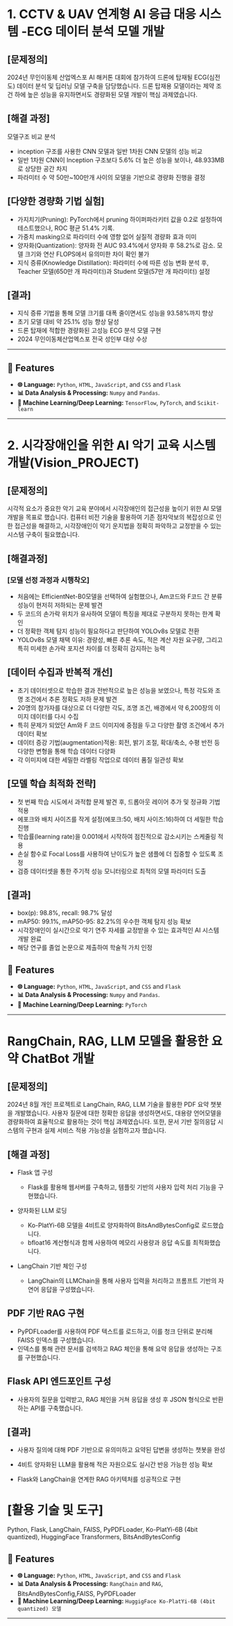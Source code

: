 # 1. CCTV & UAV 연계형 AI 응급 대응 시스템 -ECG 데이터 분석 모델 개발

## [문제정의]
2024년 무인이동체 산업엑스포 AI 해커톤 대회에 참가하여 드론에 탑재될 ECG(심전도) 데이터 분석 및 딥러닝 모델 구축을 담당했습니다.
드론 탑재용 모델이라는 제약 조건 하에 높은 성능을 유지하면서도 경량화된 모델 개발이 핵심 과제였습니다.
## [해결 과정]
모델구조 비교 분석
- inception 구조를 사용한 CNN 모델과 일반 1차원 CNN 모델의 성능 비교
- 일반 1차원 CNN이 Inception 구조보다 5.6% 더 높은 성능을 보이나, 48.933MB로 상당한 공간 차지
- 파라미터 수 약 50만~100만개 사이의 모델을 기반으로 경량화 진행을 결정
## [다양한 경량화 기법 실험]
- 가지치기(Pruning): PyTorch에서 pruning 하이퍼파라키터 값을 0.2로 설정하여 테스트했으나, ROC 평균 51.4% 기록.
- 가중치 masking으로 파라미터 수에 영향 없어 실질적 경량화 효과 미미
- 양자화(Quantization): 양자화 전 AUC 93.4%에서 양자화 후 58.2%로 감소. 모델 크기와 연산 FLOPS에서 유의미한 차이 확인 불가
- 지식 증류(Knowledge Distillation): 파라미터 수에 따른 성능 변화 분석 후, Teacher 모델(650만 개 파라미터)과 Student 모델(57만 개 파라미터)
설정
## [결과]
- 지식 증류 기법을 통해 모델 크기를 대폭 줄이면서도 성능을 93.58%까지 향상
- 초기 모델 대비 약 25.1% 성능 향상 달성
- 드론 탑재에 적합한 경량화된 고성능 ECG 분석 모델 구현
- 2024 무인이동체산업엑스포 전국 성인부 대상 수상

---

## 🌟 Features

- **🌐 Language:** `Python`, `HTML`, `JavaScript`, and `CSS` and `Flask`
- **📊 Data Analysis & Processing:** `Numpy` and `Pandas`.
- **🤖 Machine Learning/Deep Learning:** `TensorFlow`, `PyTorch`, and `Scikit-learn`
  
---
# 2. 시각장애인을 위한 AI 악기 교육 시스템 개발(Vision_PROJECT)

## [문제정의]
시각적 요소가 중요한 악기 교육 분야에서 시각장애인의 접근성을 높이기 위한 AI 모델 개발을 목표로 했습니다.
컴퓨터 비전 기술을 활용하여 기존 점자악보의 복잡성으로 인한 접근성을 해결하고, 시각장애인이 악기 운지법을 정확히 파악하고 교정받을 수 있는 시스템 구축이 필요했습니다.

## [해결과정]
### [모델 선정 과정과 시행착오]
- 처음에는 EfficientNet-B0모델을 선택하여 실험했으나, Am코드와 F코드 간 분류 성능이 현저히 저하되는 문제 발견
- 두 코드의 손가락 위치가 유사하여 모델이 특징을 제대로 구분하지 못하는 한계 확인
- 더 정확한 객체 탐지 성능이 필요하다고 판단하여 YOLOv8s 모델로 전환
- YOLOv8s 모델 채택 이유: 경량성, 빠른 추론 속도, 적은 계산 자원 요구량, 그리고 특히 미세한 손가락 포지션 차이를 더 정확히 감지하는 능력

## [데이터 수집과 반복적 개선]
- 초기 데이터셋으로 학습한 결과 전반적으로 높은 성능을 보였으나, 특정 각도와 조명 조건에서 추론 정확도 저하 문제 발견
- 20명의 참가자를 대상으로 더 다양한 각도, 조명 조건, 배경에서 약 6,200장의 이미지 데이터를 다시 수집
- 특히 문제가 되었던 Am와 F 코드 이미지에 중점을 두고 다양한 촬영 조건에서 추가 데이터 확보
- 데이터 증강 기법(augmentation)적용: 회전, 밝기 조절, 확대/축소, 수평 반전 등 다양한 변형을 통해 학습 데이터 다양화
- 각 이미지에 대한 세밀한 라벨링 작업으로 데이터 품질 일관성 확보
## [모델 학습 최적화 전략]
- 첫 번째 학습 시도에서 과적합 문제 발견 후, 드롭아웃 레이어 추가 및 정규화 기법 적용
- 에포크와 배치 사이즈를 작게 설정(에포크:50, 배치 사이즈:16)하여 더 세밀한 학습 진행
- 학습률(learning rate)을 0.001에서 시작하여 점진적으로 감소시키는 스케줄링 적용
- 손실 함수로 Focal Loss를 사용하여 난이도가 높은 샘플에 더 집중할 수 있도록 조정
- 검증 데이터셋을 통한 주기적 성능 모니터링으로 최적의 모델 파라미터 도출
## [결과]
- box(p): 98.8%, recall: 98.7% 달성
- mAP50: 99.1%, mAP50-95: 82.2%의 우수한 객체 탐지 성능 확보
- 시각장애인이 실시간으로 악기 연주 자세를 교정받을 수 있는 효과적인 AI 시스템 개발 완료
- 해당 연구를 졸업 논문으로 제출하여 학술적 가치 인정

## 🌟 Features

- **🌐 Language:** `Python`, `HTML`, `JavaScript`, and `CSS` and `Flask`
- **📊 Data Analysis & Processing:** `Numpy` and `Pandas`.
- **🤖 Machine Learning/Deep Learning:**  `PyTorch`
  
---

# RangChain, RAG, LLM 모델을 활용한 요약 ChatBot 개발
## [문제정의]
2024년 8월 개인 프로젝트로 LangChain, RAG, LLM 기술을 활용한 PDF 요약 챗봇을 개발했습니다.
사용자 질문에 대한 정확한 응답을 생성하면서도, 대용량 언어모델을 경량화하여 효율적으로 활용하는 것이 핵심 과제였습니다. 또한, 문서 기반 질의응답 시스템의 구현과 실제 서비스 적용 가능성을 실험하고자 했습니다.
## [해결 과정]
* Flask 앱 구성
  - Flask를 활용해 웹서버를 구축하고, 템플릿 기반의 사용자 입력 처리 기능을 구현했습니다.
* 양자화된 LLM 로딩
  - Ko-PlatYi-6B 모델을 4비트로 양자화하여 BitsAndBytesConfig로 로드했습니다.
  - bfloat16 계산형식과 함께 사용하여 메모리 사용량과 응답 속도를 최적화했습니다.

* LangChain 기반 체인 구성
  - LangChain의 LLMChain을 통해 사용자 입력을 처리하고 프롬프트 기반의 자연어 응답을 구성했습니다.

## PDF 기반 RAG 구현
* PyPDFLoader를 사용하여 PDF 텍스트를 로드하고, 이를 청크 단위로 분리해 FAISS 인덱스를 구성했습니다.
* 인덱스를 통해 관련 문서를 검색하고 RAG 체인을 통해 요약 응답을 생성하는 구조를 구현했습니다.

## Flask API 엔드포인트 구성
* 사용자의 질문을 입력받고, RAG 체인을 거쳐 응답을 생성 후 JSON 형식으로 반환하는 API를 구축했습니다.

## [결과]

* 사용자 질의에 대해 PDF 기반으로 유의미하고 요약된 답변을 생성하는 챗봇을 완성

* 4비트 양자화된 LLM을 활용해 적은 자원으로도 실시간 반응 가능한 성능 확보

* Flask와 LangChain을 연계한 RAG 아키텍처를 성공적으로 구현

# [활용 기술 및 도구]

Python, Flask, LangChain, FAISS, PyPDFLoader, Ko-PlatYi-6B (4bit quantized), HuggingFace Transformers, BitsAndBytesConfig

## 🌟 Features

- **🌐 Language:** `Python`, `HTML`, `JavaScript`, and `CSS` and `Flask`
- **📊 Data Analysis & Processing:** `RangChain` and `RAG`, BitsAndBytesConfig,FAISS, PyPDFLoader
- **🤖 Machine Learning/Deep Learning:**  `HuggigFace Ko-PlatYi-6B (4bit quantized) 모델`
  
---
